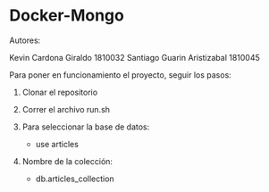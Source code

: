 # Docker-Mongo

Autores:

Kevin Cardona Giraldo 1810032 
Santiago Guarin Aristizabal 1810045

Para poner en funcionamiento el proyecto, seguir los pasos:

1. Clonar el repositorio

2. Correr el archivo run.sh 
  	 
3. Para seleccionar la base de datos:
 
	- use articles

4. Nombre de la colección:
	
	- db.articles_collection